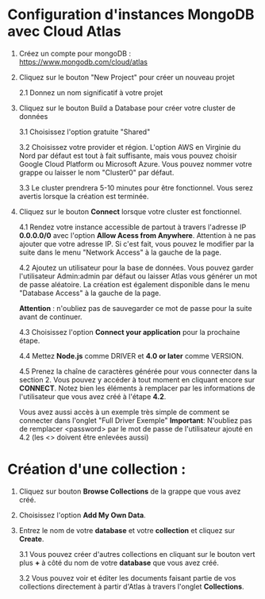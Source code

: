 # Configuration d'instances MongoDB avec Cloud Atlas
 

1. Créez un compte pour mongoDB : https://www.mongodb.com/cloud/atlas
2. Cliquez sur le bouton "New Project" pour créer un nouveau projet
    
    2.1 Donnez un nom significatif à votre projet

3. Cliquez sur le bouton Build a Database pour créer votre cluster de données

    3.1 Choisissez l'option gratuite "Shared"

    3.2 Choisissez votre provider et région. L'option AWS en Virginie du Nord par défaut est tout à fait suffisante, mais vous pouvez choisir Google Cloud Platform ou Microsoft Azure. Vous pouvez nommer votre grappe ou laisser le nom "Cluster0" par défaut.

    3.3 Le cluster prendrera 5-10 minutes pour être fonctionnel. Vous serez avertis lorsque la création est terminée.

4. Cliquez sur le bouton **Connect** lorsque votre cluster est fonctionnel.

    4.1 Rendez votre instance accessible de partout à travers l'adresse IP **0.0.0.0/0** avec l'option **Allow Acess from Anywhere**. Attention à ne pas ajouter que votre adresse IP. Si c'est fait, vous pouvez le modifier par la suite dans le menu "Network Access" à la gauche de la page.

    4.2 Ajoutez un utilisateur pour la base de données. Vous pouvez garder l'utilisateur Admin:admin par défaut ou laisser Atlas vous générer un mot de passe aléatoire. La création est également disponible dans le menu "Database Access" à la gauche de la page.

    
    **Attention** : n'oubliez pas de sauvegarder ce mot de passe pour la suite avant de continuer.

    4.3 Choisissez l'option **Connect your application** pour la prochaine étape.

    4.4 Mettez **Node.js** comme DRIVER et **4.0 or later** comme VERSION.

    4.5 Prenez la chaîne de caractères générée pour vous connecter dans la section 2. Vous pouvez y accéder à tout moment en cliquant encore sur **CONNECT**. Notez bien les éléments à remplacer par les informations de l'utilisateur que vous avez créé à l'étape **4.2**.

    Vous avez aussi accès à un exemple très simple de comment se connecter dans l'onglet "Full Driver Exemple" **Important**: N'oubliez pas de remplacer \<password\> par le mot de passe de l'utilisateur ajouté en 4.2 (les <> doivent être enlevées aussi)


# Création d'une collection :

1. Cliquez sur bouton **Browse Collections** de la grappe que vous avez créé.
2. Choisissez l'option **Add My Own Data**.
3. Entrez le nom de votre **database** et votre **collection** et cliquez sur **Create**.

    3.1 Vous pouvez créer d'autres collections en cliquant sur le bouton 
vert plus **+** à côté du nom de votre **database** que vous avez créé.

    3.2 Vous pouvez voir et éditer les documents faisant partie de vos collections directement à partir d'Atlas à travers l'onglet **Collections**.
